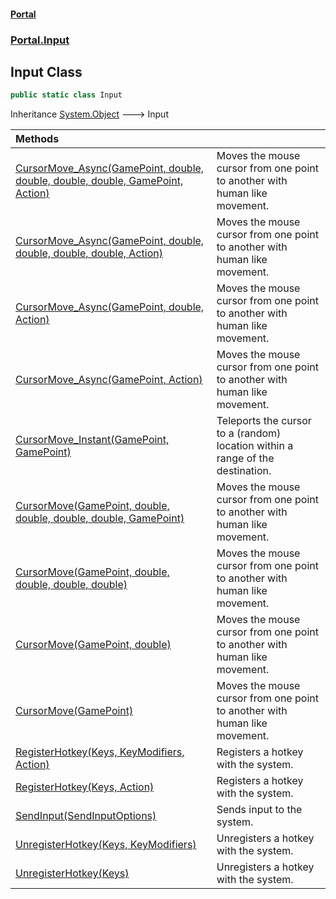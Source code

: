 #### [Portal](index.md 'index')
### [Portal.Input](Portal.Input.md 'Portal.Input')

## Input Class

```csharp
public static class Input
```

Inheritance [System.Object](https://docs.microsoft.com/en-us/dotnet/api/System.Object 'System.Object') &#129106; Input

| Methods | |
| :--- | :--- |
| [CursorMove_Async(GamePoint, double, double, double, double, GamePoint, Action)](Portal.Input.Input.CursorMove_Async(Portal.GamePoint,double,double,double,double,Portal.GamePoint,System.Action).md 'Portal.Input.Input.CursorMove_Async(Portal.GamePoint, double, double, double, double, Portal.GamePoint, System.Action)') | Moves the mouse cursor from one point to another with human like movement. |
| [CursorMove_Async(GamePoint, double, double, double, double, Action)](Portal.Input.Input.CursorMove_Async(Portal.GamePoint,double,double,double,double,System.Action).md 'Portal.Input.Input.CursorMove_Async(Portal.GamePoint, double, double, double, double, System.Action)') | Moves the mouse cursor from one point to another with human like movement. |
| [CursorMove_Async(GamePoint, double, Action)](Portal.Input.Input.CursorMove_Async(Portal.GamePoint,double,System.Action).md 'Portal.Input.Input.CursorMove_Async(Portal.GamePoint, double, System.Action)') | Moves the mouse cursor from one point to another with human like movement. |
| [CursorMove_Async(GamePoint, Action)](Portal.Input.Input.CursorMove_Async(Portal.GamePoint,System.Action).md 'Portal.Input.Input.CursorMove_Async(Portal.GamePoint, System.Action)') | Moves the mouse cursor from one point to another with human like movement. |
| [CursorMove_Instant(GamePoint, GamePoint)](Portal.Input.Input.CursorMove_Instant(Portal.GamePoint,Portal.GamePoint).md 'Portal.Input.Input.CursorMove_Instant(Portal.GamePoint, Portal.GamePoint)') | Teleports the cursor to a (random) location within a range of the destination. |
| [CursorMove(GamePoint, double, double, double, double, GamePoint)](Portal.Input.Input.CursorMove(Portal.GamePoint,double,double,double,double,Portal.GamePoint).md 'Portal.Input.Input.CursorMove(Portal.GamePoint, double, double, double, double, Portal.GamePoint)') | Moves the mouse cursor from one point to another with human like movement. |
| [CursorMove(GamePoint, double, double, double, double)](Portal.Input.Input.CursorMove(Portal.GamePoint,double,double,double,double).md 'Portal.Input.Input.CursorMove(Portal.GamePoint, double, double, double, double)') | Moves the mouse cursor from one point to another with human like movement. |
| [CursorMove(GamePoint, double)](Portal.Input.Input.CursorMove(Portal.GamePoint,double).md 'Portal.Input.Input.CursorMove(Portal.GamePoint, double)') | Moves the mouse cursor from one point to another with human like movement. |
| [CursorMove(GamePoint)](Portal.Input.Input.CursorMove(Portal.GamePoint).md 'Portal.Input.Input.CursorMove(Portal.GamePoint)') | Moves the mouse cursor from one point to another with human like movement. |
| [RegisterHotkey(Keys, KeyModifiers, Action)](Portal.Input.Input.RegisterHotkey(System.Windows.Forms.Keys,Portal.Input.KeyModifiers,System.Action).md 'Portal.Input.Input.RegisterHotkey(System.Windows.Forms.Keys, Portal.Input.KeyModifiers, System.Action)') | Registers a hotkey with the system. |
| [RegisterHotkey(Keys, Action)](Portal.Input.Input.RegisterHotkey(System.Windows.Forms.Keys,System.Action).md 'Portal.Input.Input.RegisterHotkey(System.Windows.Forms.Keys, System.Action)') | Registers a hotkey with the system. |
| [SendInput(SendInputOptions)](Portal.Input.Input.SendInput(Portal.Input.SendInputOptions).md 'Portal.Input.Input.SendInput(Portal.Input.SendInputOptions)') | Sends input to the system. |
| [UnregisterHotkey(Keys, KeyModifiers)](Portal.Input.Input.UnregisterHotkey(System.Windows.Forms.Keys,Portal.Input.KeyModifiers).md 'Portal.Input.Input.UnregisterHotkey(System.Windows.Forms.Keys, Portal.Input.KeyModifiers)') | Unregisters a hotkey with the system. |
| [UnregisterHotkey(Keys)](Portal.Input.Input.UnregisterHotkey(System.Windows.Forms.Keys).md 'Portal.Input.Input.UnregisterHotkey(System.Windows.Forms.Keys)') | Unregisters a hotkey with the system. |
